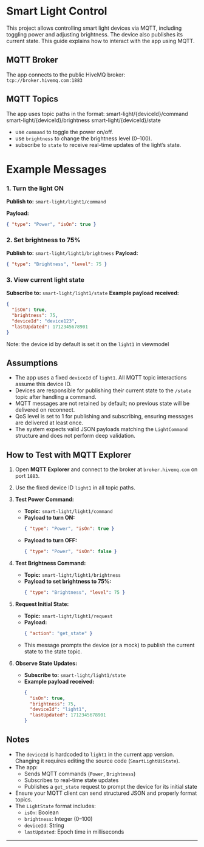 # Smart Light Control

This project allows controlling smart light devices via MQTT, including toggling power and adjusting brightness. The device also publishes its current state. This guide explains how to interact with the app using MQTT.

## MQTT Broker

The app connects to the public HiveMQ broker: `tcp://broker.hivemq.com:1883`

## MQTT Topics

The app uses topic paths in the format:
smart-light/{deviceId}/command
smart-light/{deviceId}/brightness
smart-light/{deviceId}/state

- use `command` to toggle the power on/off.
- use `brightness` to change the brightness level (0–100).
- subscribe to `state` to receive real-time updates of the light’s state.

# Example Messages
### 1. Turn the light ON
**Publish to:** `smart-light/light1/command`

**Payload:**

```json
{ "type": "Power", "isOn": true }
```

### 2. Set brightness to 75%
**Publish to:** `smart-light/light1/brightness`
**Payload:**
```json
{ "type": "Brightness", "level": 75 }
```

### 3. View current light state
**Subscribe to:** `smart-light/light1/state`
**Example payload received:**
```json
{
  "isOn": true,
  "brightness": 75,
  "deviceId": "device123",
  "lastUpdated": 1712345678901
}
```

Note: the device id by default is set it on the `light1` in viewmodel

## Assumptions

- The app uses a fixed `deviceId` of `light1`. All MQTT topic interactions assume this device ID.
- Devices are responsible for publishing their current state to the `/state` topic after handling a command.
- MQTT messages are not retained by default; no previous state will be delivered on reconnect.
- QoS level is set to 1 for publishing and subscribing, ensuring messages are delivered at least once.
- The system expects valid JSON payloads matching the `LightCommand` structure and does not perform deep validation.

## How to Test with MQTT Explorer

1. Open **MQTT Explorer** and connect to the broker at `broker.hivemq.com` on port `1883`.

2. Use the fixed device ID `light1` in all topic paths.

3. **Test Power Command:**
   - **Topic:** `smart-light/light1/command`
   - **Payload to turn ON:**
     ```json
     { "type": "Power", "isOn": true }
     ```
   - **Payload to turn OFF:**
     ```json
     { "type": "Power", "isOn": false }
     ```

4. **Test Brightness Command:**
   - **Topic:** `smart-light/light1/brightness`
   - **Payload to set brightness to 75%:**
     ```json
     { "type": "Brightness", "level": 75 }
     ```

5. **Request Initial State:**
   - **Topic:** `smart-light/light1/request`
   - **Payload:**
     ```json
     { "action": "get_state" }
     ```
   - This message prompts the device (or a mock) to publish the current state to the state topic.

6. **Observe State Updates:**
   - **Subscribe to:** `smart-light/light1/state`
   - **Example payload received:**
     ```json
     {
       "isOn": true,
       "brightness": 75,
       "deviceId": "light1",
       "lastUpdated": 1712345678901
     }
     ```

## Notes

- The `deviceId` is hardcoded to `light1` in the current app version. Changing it requires editing the source code (`SmartLightUiState`).
- The app:
  - Sends MQTT commands (`Power`, `Brightness`)
  - Subscribes to real-time state updates
  - Publishes a `get_state` request to prompt the device for its initial state
- Ensure your MQTT client can send structured JSON and properly format topics.
- The `LightState` format includes:
  - `isOn`: Boolean
  - `brightness`: Integer (0–100)
  - `deviceId`: String
  - `lastUpdated`: Epoch time in milliseconds

---

